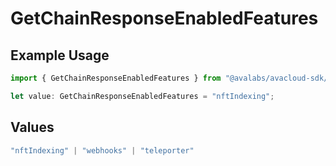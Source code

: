 # GetChainResponseEnabledFeatures

## Example Usage

```typescript
import { GetChainResponseEnabledFeatures } from "@avalabs/avacloud-sdk/models/components";

let value: GetChainResponseEnabledFeatures = "nftIndexing";
```

## Values

```typescript
"nftIndexing" | "webhooks" | "teleporter"
```